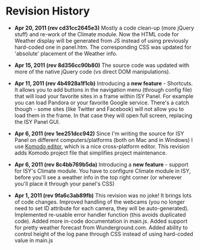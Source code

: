 # Revision History #

  * **Apr 20, 2011 (rev cd31cc2645e3)** Mostly a code clean-up (more jQuery stuff) and re-work of the Climate module. Now the HTML code for Weather display will be generated from JS instead of using previously hard-coded one in panel.htm. The corresponding CSS was updated for 'absolute' placement of the Weather info.

  * **Apr 15, 2011 (rev 8d356cc90b80)** The source code was updated with more of the native jQuery code (vs direct DOM manipulations).

  * **Apr 11, 2011 (rev 4b4928a1f1cb)** Introducing a **new feature** - Shortcuts. It allows you to add buttons in the navigation menu (through config file) that will load your favorite sites in a frame within ISY Panel. For example you can load Pandora or your favorite Google service. There's a catch though - some sites (like Twitter and Facebook) will not allow you to load them in the frame. In that case they will open full screen, replacing the ISY Panel GUI.

  * **Apr 6, 2011 (rev 1ee251dcc942)** Since I'm writing the source for ISY Panel on different computers/platforms (both on Mac and in Windows) I use [Komodo editor](http://www.activestate.com/komodo-edit), which is a nice cross-platform editor. This revision adds Komodo project file that simplifies project maintenance.

  * **Apr 6, 2011 (rev 8c4bb769b5da)** Introducing a **new feature** - support for ISY's Climate module. You have to configure Climate module in ISY, before you'll see a weather info in the top right corner (or wherever you'll place it through your panel's CSS)

  * **Apr 1, 2011 (rev 9fa6c3ab89fb)** This revision was no joke! It brings lots of code changes. Improved handling of the webcams (you no longer need to set ID attribute for each camera, they will be auto-generated). Implemented re-usable error handler function (this avoids duplicated code). Added more in-code documentation in main.js. Added support for pretty weather forecast from Wunderground.com. Added ability to control height of the log pane through CSS instead of using hard-coded value in main.js